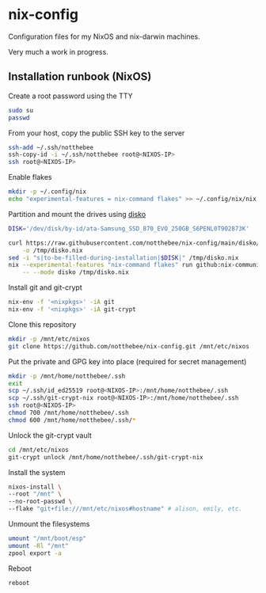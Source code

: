 # nix-config

Configuration files for my NixOS and nix-darwin machines.

Very much a work in progress.

## Installation runbook (NixOS)

Create a root password using the TTY
```bash
sudo su
passwd
```

From your host, copy the public SSH key to the server
```bash
ssh-add ~/.ssh/notthebee
ssh-copy-id -i ~/.ssh/notthebee root@<NIXOS-IP>
ssh root@<NIXOS-IP>
```

Enable flakes
```bash
mkdir -p ~/.config/nix
echo "experimental-features = nix-command flakes" >> ~/.config/nix/nix.conf
```

Partition and mount the drives using [disko](https://github.com/nix-community/disko)
```bash
DISK='/dev/disk/by-id/ata-Samsung_SSD_870_EVO_250GB_S6PENL0T902873K'

curl https://raw.githubusercontent.com/notthebee/nix-config/main/disko/zfs-root/default.nix \
    -o /tmp/disko.nix
sed -i "s|to-be-filled-during-installation|$DISK|" /tmp/disko.nix
nix --experimental-features "nix-command flakes" run github:nix-community/disko \
    -- --mode disko /tmp/disko.nix
```

Install git and git-crypt
```bash
nix-env -f '<nixpkgs>' -iA git
nix-env -f '<nixpkgs>' -iA git-crypt
```

Clone this repository
```bash
mkdir -p /mnt/etc/nixos
git clone https://github.com/notthebee/nix-config.git /mnt/etc/nixos
```

Put the private and GPG key into place (required for secret management)
```bash
mkdir -p /mnt/home/notthebee/.ssh
exit
scp ~/.ssh/id_ed25519 root@<NIXOS-IP>:/mnt/home/notthebee/.ssh
scp ~/.ssh/git-crypt-nix root@<NIXOS-IP>:/mnt/home/notthebee/.ssh
ssh root@<NIXOS-IP>
chmod 700 /mnt/home/notthebee/.ssh
chmod 600 /mnt/home/notthebee/.ssh/*
```

Unlock the git-crypt vault
```bash
cd /mnt/etc/nixos
git-crypt unlock /mnt/home/notthebee/.ssh/git-crypt-nix
```

Install the system
```bash
nixos-install \
--root "/mnt" \
--no-root-passwd \
--flake "git+file:///mnt/etc/nixos#hostname" # alison, emily, etc.
```

Unmount the filesystems
```bash
umount "/mnt/boot/esp"
umount -Rl "/mnt"
zpool export -a
```

Reboot
```bash
reboot
```
